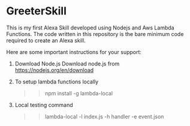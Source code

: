 # GreeterSkill
This is my first Alexa Skill developed using Nodejs and Aws Lambda Functions. The code written in this repository is the bare minimum code required to create an Alexa skill.

Here are some important instructions for your support:

1. Download Node.js
    Download node.js from https://nodejs.org/en/download

2. To setup lambda functions locally
   >> npm install -g lambda-local

3. Local testing command
   >> lambda-local -l index.js -h handler -e event.json

